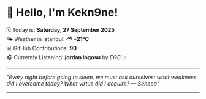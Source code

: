 # 👋 Hello, I'm Kekn9ne!

🗓️ Today is: **Saturday, 27 September 2025**  
🌤️ Weather in Istanbul: **⛅️  +21°C**  
📊 GitHub Contributions: **90**  
🎧 Currently Listening: **jordan logosu** by *EGE!* 🎶

---

_"Every night before going to sleep, we must ask ourselves: what weakness did I overcome today? What virtue did I acquire? — *Seneca*"_

---
